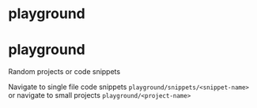playground
=======
# playground
Random projects or code snippets

Navigate to single file code snippets `playground/snippets/<snippet-name>` or navigate to small projects `playground/<project-name>`

